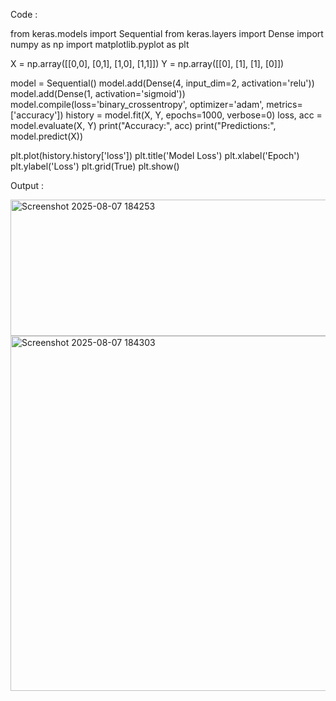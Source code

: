 Code :

from keras.models import Sequential
from keras.layers import Dense
import numpy as np
import matplotlib.pyplot as plt

X = np.array([[0,0], [0,1], [1,0], [1,1]])
Y = np.array([[0], [1], [1], [0]])

model = Sequential()
model.add(Dense(4, input_dim=2, activation='relu'))
model.add(Dense(1, activation='sigmoid'))
model.compile(loss='binary_crossentropy', optimizer='adam', metrics=['accuracy'])
history = model.fit(X, Y, epochs=1000, verbose=0)
loss, acc = model.evaluate(X, Y)
print("Accuracy:", acc)
print("Predictions:", model.predict(X))

plt.plot(history.history['loss'])
plt.title('Model Loss')
plt.xlabel('Epoch')
plt.ylabel('Loss')
plt.grid(True)
plt.show()

Output :

<img width="1822" height="218" alt="Screenshot 2025-08-07 184253" src="https://github.com/user-attachments/assets/96bf0014-2214-4895-a2d8-3f2d4489ce77" />
<img width="1075" height="568" alt="Screenshot 2025-08-07 184303" src="https://github.com/user-attachments/assets/ac0305d1-c120-447c-bb79-509b215f2c40" />
